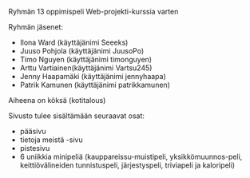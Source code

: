 Ryhmän 13 oppimispeli Web-projekti-kurssia varten

Ryhmän jäsenet:
- Ilona Ward (käyttäjänimi Seeeks)
- Juuso Pohjola (käyttäjänimi JuusoPo)
- Timo Nguyen (käyttäjänimi timonguyen)
- Arttu Vartiainen(käyttäjänimi Vartsu245)
- Jenny Haapamäki (käyttäjänimi jennyhaapa)
- Patrik Kamunen (käyttäjänimi patrikkamunen)

Aiheena on köksä (kotitalous)

Sivusto tulee sisältämään seuraavat osat:

- pääsivu
- tietoja meistä -sivu
- pistesivu
- 6 uniikkia minipeliä (kauppareissu-muistipeli, yksikkömuunnos-peli, keittiövälineiden tunnistuspeli, järjestyspeli, triviapeli ja kaloripeli)
